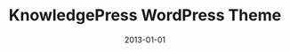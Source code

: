 ---
title: KnowledgePress WordPress Theme
date: 2013-01-01
type: WordPress
excerpt: WordPress theme for building a customer self-service knowledge base site.
envato: https://themeforest.net/item/knowledge-base-helpdesk-wiki-faq-wordpress-theme/3434096
github: 
---